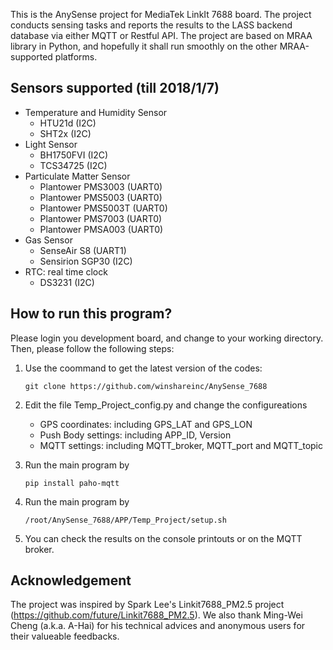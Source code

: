 This is the AnySense project for MediaTek LinkIt 7688 board. The project conducts sensing tasks and reports the results to the LASS backend database via either MQTT or Restful API. The project are based on MRAA library in Python, and hopefully it shall run smoothly on the other MRAA-supported platforms.

## Sensors supported (till 2018/1/7)
* Temperature and Humidity Sensor
  * HTU21d (I2C)
  * SHT2x (I2C)
* Light Sensor
  * BH1750FVI (I2C)
  * TCS34725 (I2C)
* Particulate Matter Sensor
  * Plantower PMS3003 (UART0)
  * Plantower PMS5003 (UART0)
  * Plantower PMS5003T (UART0)
  * Plantower PMS7003 (UART0)
  * Plantower PMSA003 (UART0)
* Gas Sensor
  * SenseAir S8 (UART1)
  * Sensirion SGP30 (I2C)
* RTC: real time clock
  * DS3231 (I2C)

## How to run this program?
Please login you development board, and change to your working directory. Then, please follow the following steps:

1. Use the coommand to get the latest version of the codes:
   ```
   git clone https://github.com/winshareinc/AnySense_7688
   ```

2. Edit the file Temp_Project_config.py and change the configureations
   * GPS coordinates: including GPS_LAT and GPS_LON
   * Push Body settings: including APP_ID, Version
   * MQTT settings: including MQTT_broker, MQTT_port and MQTT_topic

3. Run the main program by
    ```
    pip install paho-mqtt
    ```

4. Run the main program by
   ```
   /root/AnySense_7688/APP/Temp_Project/setup.sh
   ```

5. You can check the results on the console printouts or on the MQTT broker.


## Acknowledgement

The project was inspired by Spark Lee's Linkit7688_PM2.5 project (https://github.com/future/Linkit7688_PM2.5). We also thank Ming-Wei Cheng (a.k.a. A-Hai) for his technical advices and anonymous users for their valueable feedbacks.
